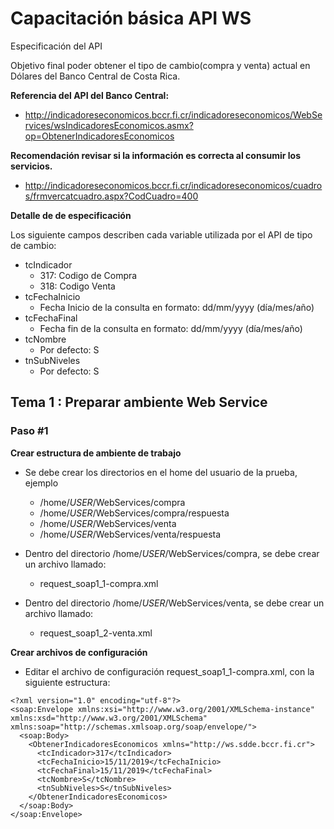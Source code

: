 # Capacitación básica API WS

Especificación del API

Objetivo final poder obtener el tipo de cambio(compra y venta) actual en Dólares del Banco Central de Costa Rica.

**Referencia del API del Banco Central:**

* []() http://indicadoreseconomicos.bccr.fi.cr/indicadoreseconomicos/WebServices/wsIndicadoresEconomicos.asmx?op=ObtenerIndicadoresEconomicos

**Recomendación revisar si la información es correcta al consumir los servicios.**

* []()http://indicadoreseconomicos.bccr.fi.cr/indicadoreseconomicos/cuadros/frmvercatcuadro.aspx?CodCuadro=400

**Detalle de de especificación**

Los siguiente campos describen cada variable utilizada por el API de tipo de cambio:

*   tcIndicador
    *   317: Codigo de Compra
    *   318: Codigo Venta
*   tcFechaInicio
    *   Fecha Inicio de la consulta en formato: dd/mm/yyyy (día/mes/año)
*   tcFechaFinal
    *   Fecha fin de la consulta en formato: dd/mm/yyyy (día/mes/año)
*   tcNombre
    *   Por defecto: S
*   tnSubNiveles 
    *   Por defecto: S

## Tema 1 : Preparar ambiente Web Service

### Paso #1

**Crear estructura de ambiente de trabajo**

*   Se debe crear los directorios en el home del usuario de la prueba, ejemplo
    *   /home/$USER$/WebServices/compra
    *   /home/$USER$/WebServices/compra/respuesta
    *   /home/$USER$/WebServices/venta
    *   /home/$USER$/WebServices/venta/respuesta

*   Dentro del directorio /home/$USER$/WebServices/compra, se debe crear un archivo llamado:
    *   request_soap1_1-compra.xml
*   Dentro del directorio /home/$USER$/WebServices/venta, se debe crear un archivo llamado:
    *   request_soap1_2-venta.xml

**Crear archivos de configuración**

*   Editar el archivo de configuración request_soap1_1-compra.xml, con la siguiente estructura:

```
<?xml version="1.0" encoding="utf-8"?>
<soap:Envelope xmlns:xsi="http://www.w3.org/2001/XMLSchema-instance" xmlns:xsd="http://www.w3.org/2001/XMLSchema" xmlns:soap="http://schemas.xmlsoap.org/soap/envelope/">
  <soap:Body>
    <ObtenerIndicadoresEconomicos xmlns="http://ws.sdde.bccr.fi.cr">
      <tcIndicador>317</tcIndicador>
      <tcFechaInicio>15/11/2019</tcFechaInicio>
      <tcFechaFinal>15/11/2019</tcFechaFinal>
      <tcNombre>S</tcNombre>
      <tnSubNiveles>S</tnSubNiveles>
    </ObtenerIndicadoresEconomicos>
  </soap:Body>
</soap:Envelope>


```








